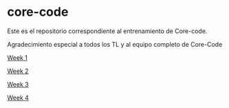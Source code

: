 # core-code
Este es el repositorio correspondiente al entrenamiento de Core-code.

Agradecimiento especial a todos los TL y al equipo completo de Core-Code


[Week 1](https://github.com/gabrielmoyeda/core-code/tree/master/core-code/Week%201)

[Week 2](https://github.com/gabrielmoyeda/core-code/tree/master/core-code/Week%202)

[Week 3](https://github.com/gabrielmoyeda/core-code/tree/master/core-code/Week%203)

[Week 4](https://github.com/gabrielmoyeda/core-code/tree/master/core-code/Week%204)
